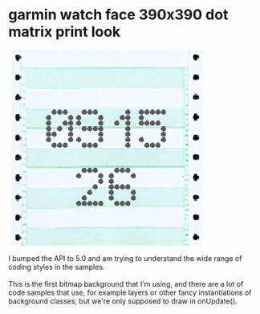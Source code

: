# garmin watch face 390x390 dot matrix print look
<img src="assets/dotmatrix-time-date.png">

I bumped the API to 5.0 and am trying to understand the wide range of coding styles in the samples.<br><br>
This is the first bitmap background that I'm using, and there are a lot of code samples that use, for example layers or other fancy instantiations of background classes, but we're only supposed to draw in onUpdate(). 